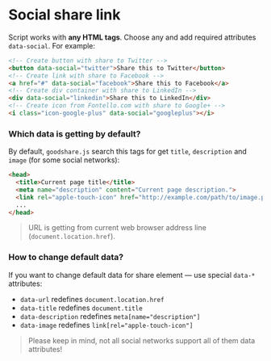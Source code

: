 # Social share link

Script works with **any HTML tags**. Choose any and add required attributes `data-social`. For example:

```html
<!-- Create button with share to Twitter -->
<button data-social="twitter">Share this to Twitter</button>
<!-- Create link with share to Facebook -->
<a href="#" data-social="facebook">Share this to Facebook</a>
<!-- Create div container with share to LinkedIn -->
<div data-social="linkedin">Share this to LinkedIn</div>
<!-- Create icon from Fontello.com with share to Google+ -->
<i class="icon-google-plus" data-social="googleplus"></i>
```

### Which data is getting by default?

By default, `goodshare.js` search this tags for get `title`, `description` and `image` (for some social networks):

```html
<head>
  <title>Current page title</title>
  <meta name="description" content="Current page description.">
  <link rel="apple-touch-icon" href="http://example.com/path/to/image.png">
  ...
</head>
```

> URL is getting from current web browser address line (`document.location.href`).

### How to change default data?

If you want to change default data for share element&nbsp;&mdash; use special `data-*` attributes:

* `data-url` redefines `document.location.href`
* `data-title` redefines `document.title`
* `data-description` redefines `meta[name="description"]`
* `data-image` redefines `link[rel="apple-touch-icon"]`

> Please keep in mind, not all social networks support all of them data attributes!
